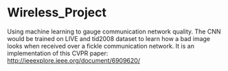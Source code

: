 # Wireless_Project
Using machine learning to gauge communication network quality. The CNN would be trained on LIVE and tid2008 dataset to learn how a bad image looks when received over a fickle communication network. It is an implementation of this CVPR paper: http://ieeexplore.ieee.org/document/6909620/
